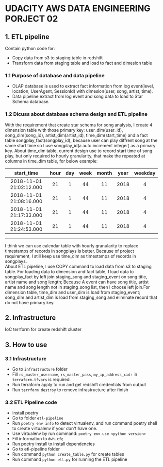 # UDACITY AWS DATA ENGINEERING PORJECT 02
## 1. ETL pipeline
Contain python code for:
- Copy data from s3 to staging table in redshift
- Transform data from staging table and load to fact and dimesion table
### 1.1 Purpose of database and data pipeline
- OLAP database is used to extract fact information from log event(level, location, UserAgent, SessionId) with dimesion(user, song, artist, time).
- Data pipeline extract from log event and song data to load to Star Schema database.
### 1.2 Dicuss about database schema design and ETL pipeline
 With the requirement that create star schema for song analysis, I create 4 dimension table with those primary key: user_dim(user_id), song_dim(song_id), artist_dim(artist_id), time_dim(start_time) and a fact table songplay_fact(songplay_id), because user can play diffrent song at the same start time so I use songplay_id(a auto increment integer) as a primary key. About time_dim table, current design use to record start time of song play, but only required to hourly granularity, that make the repeated at columns in time_dim table, for below example:

| start_time              | hour | day | week | month | year | weekday |
|:-----------------------:|:----:|:---:|:----:|:-----:|:----:|:-------:|
| 2018-11-01 21:02:12.000 | 21   | 1   | 44   | 11    | 2018 | 4       |
| 2018-11-01 21:08:16.000 | 21   | 1   | 44   | 11    | 2018 | 4       |
| 2018-11-01 21:17:33.000 | 21   | 1   | 44   | 11    | 2018 | 4       |
| 2018-11-01 21:24:53.000 | 21   | 1   | 44   | 11    | 2018 | 4       |
---
I think we can use calendar table with hourly granularity to replace timestamps of records in songplays is better. Because of project  requirement, I still keep use time_dim as timestamps of records in songplays.<br>
About ETL pipeline, I use COPY command to load data from s3 to staging table. For loading data to dimension and fact table, I load data to songplay_fact by left join staging_song and staging_event on song title, artist name and song length; Because A event can have song title, artist name and song length not in staging_song list, then I choose left join.For dimension table, time_dim and user_dim is load from staging_event; song_dim and artist_dim is load from staging_song and eliminate record that do not have primary key.
## 2. Infrastructure
IoC terrform for create redshift cluster
## 3. How to use
### 3.1 Infrastructure
- Go to `infrastructure` folder
- Fill `rs_master_username`, `rs_master_pass`, `my_ip_address_cidr` in `terraform.tfvars` is required.
- Run terraform apply to run and get redshift credentials from output
- Run ```terrform destroy``` to remove infrastructure after finish
### 3.2 ETL Pipeline code
- Install poetry
- Go to folder `etl-pipeline`
- Run ```poetry env info``` to detect virtualenv, and run command poetry shell to create virtualenv if your don't have one.
- Use virtualenv by run command: ```poetry env use <python version>```
- Fill information to `dwh.cfg`
- Run poetry install to install dependencies
- Go to etl-pipeline folder
- Run command ```python create_table.py``` for create tables
- Run command ```python elt.py``` for running the ETL pipeline
